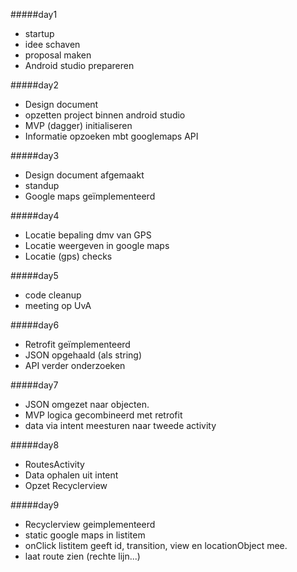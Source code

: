 ﻿#####day1
- startup
- idee schaven
- proposal maken
- Android studio prepareren

#####day2
- Design document
- opzetten project binnen android studio
- MVP (dagger) initialiseren
- Informatie opzoeken mbt googlemaps API

#####day3
- Design document afgemaakt
- standup
- Google maps geïmplementeerd

#####day4 
- Locatie bepaling dmv van GPS
- Locatie weergeven in google maps
- Locatie (gps) checks

#####day5
- code cleanup
- meeting op UvA

#####day6
- Retrofit geïmplementeerd
- JSON opgehaald (als string)
- API verder onderzoeken

#####day7 
- JSON omgezet naar objecten.
- MVP logica gecombineerd met retrofit
- data via intent meesturen naar tweede activity

#####day8
- RoutesActivity
- Data ophalen uit intent
- Opzet Recyclerview

#####day9
- Recyclerview geimplementeerd
- static google maps in listitem
- onClick listitem geeft id, transition, view en locationObject mee.
- laat route zien (rechte lijn...)


